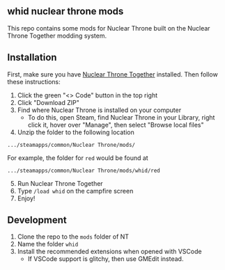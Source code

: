 ## whid nuclear throne mods

This repo contains some mods for Nuclear Throne built on the Nuclear Throne Together modding system.

## Installation

First, make sure you have [Nuclear Throne Together](https://yellowafterlife.itch.io/nuclear-throne-together) installed. Then follow these instructions:

1. Click the green "<> Code" button in the top right
2. Click "Download ZIP"
3. Find where Nuclear Throne is installed on your computer
   - To do this, open Steam, find Nuclear Throne in your Library, right click it, hover over "Manage", then select "Browse local files"
4. Unzip the folder to the following location

```
.../steamapps/common/Nuclear Throne/mods/
```

For example, the folder for `red` would be found at

```
.../steamapps/common/Nuclear Throne/mods/whid/red
```

5. Run Nuclear Throne Together
6. Type `/load whid` on the campfire screen
7. Enjoy!

## Development

1. Clone the repo to the `mods` folder of NT
2. Name the folder `whid`
3. Install the recommended extensions when opened with VSCode
   - If VSCode support is glitchy, then use GMEdit instead.
